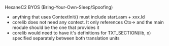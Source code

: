 HexaneC2 BYOS (Bring-Your-Own-Sleep/Spoofing)

- anything that uses ContextInit() must include start.asm + xxx.ld
- corelib does not need any context. It only references Ctx-> and the main module should be the one that provides it
- corelib would need to have it's definitions for TXT_SECTION(lib, x) specified separately between both translation units
